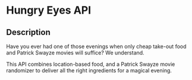 # Hungry Eyes API

## Description

Have you ever had one of those evenings when only cheap take-out food and Patrick
Swayze movies will suffice? We understand.

This API combines location-based food, and a Patrick
Swayze movie randomizer to deliver all the right ingredients for a magical evening.
